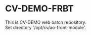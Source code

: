 # CV-DEMO-FRBT
This is CV-DEMO web batch repository.<br/>
Set directory '/opt/cv/ao-front-module'.<br/>
